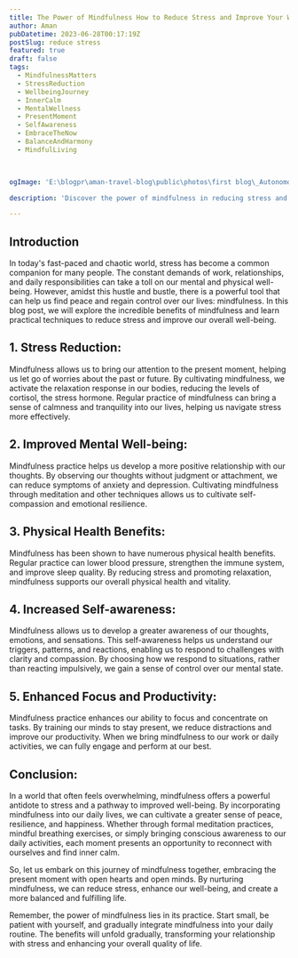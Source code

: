 ```yaml
---
title: The Power of Mindfulness How to Reduce Stress and Improve Your Well-being
author: Aman
pubDatetime: 2023-06-28T00:17:19Z
postSlug: reduce stress
featured: true
draft: false
tags:
  - MindfulnessMatters
  - StressReduction
  - WellbeingJourney
  - InnerCalm
  - MentalWellness
  - PresentMoment
  - SelfAwareness
  - EmbraceTheNow
  - BalanceAndHarmony
  - MindfulLiving
  


ogImage: 'E:\blogpr\aman-travel-blog\public\photos\first blog\_Autonomous Wea 0.png'

description: 'Discover the power of mindfulness in reducing stress and improving your overall well-being. Learn practical techniques to cultivate mindfulness and find inner calm amidst the chaos of daily life. Explore the benefits of stress reduction, improved mental well-being, enhanced focus, and physical health. Embrace the present moment and embark on a journey to a more balanced and fulfilling life through the practice of mindfulness. '

---
```

 ## Introduction


In today's fast-paced and chaotic world, stress has become a common companion for many people. The constant demands of work, relationships, and daily responsibilities can take a toll on our mental and physical well-being. However, amidst this hustle and bustle, there is a powerful tool that can help us find peace and regain control over our lives: mindfulness. In this blog post, we will explore the incredible benefits of mindfulness and learn practical techniques to reduce stress and improve our overall well-being.

## 1. Stress Reduction:
Mindfulness allows us to bring our attention to the present moment, helping us let go of worries about the past or future.
By cultivating mindfulness, we activate the relaxation response in our bodies, reducing the levels of cortisol, the stress hormone.
Regular practice of mindfulness can bring a sense of calmness and tranquility into our lives, helping us navigate stress more effectively.

## 2. Improved Mental Well-being:
Mindfulness practice helps us develop a more positive relationship with our thoughts.
By observing our thoughts without judgment or attachment, we can reduce symptoms of anxiety and depression.
Cultivating mindfulness through meditation and other techniques allows us to cultivate self-compassion and emotional resilience.

## 3. Physical Health Benefits:
Mindfulness has been shown to have numerous physical health benefits.
Regular practice can lower blood pressure, strengthen the immune system, and improve sleep quality.
By reducing stress and promoting relaxation, mindfulness supports our overall physical health and vitality.

## 4. Increased Self-awareness:
Mindfulness allows us to develop a greater awareness of our thoughts, emotions, and sensations.
This self-awareness helps us understand our triggers, patterns, and reactions, enabling us to respond to challenges with clarity and compassion.
By choosing how we respond to situations, rather than reacting impulsively, we gain a sense of control over our mental state.

## 5. Enhanced Focus and Productivity:
Mindfulness practice enhances our ability to focus and concentrate on tasks.
By training our minds to stay present, we reduce distractions and improve our productivity.
When we bring mindfulness to our work or daily activities, we can fully engage and perform at our best.

## Conclusion:
In a world that often feels overwhelming, mindfulness offers a powerful antidote to stress and a pathway to improved well-being. By incorporating mindfulness into our daily lives, we can cultivate a greater sense of peace, resilience, and happiness. Whether through formal meditation practices, mindful breathing exercises, or simply bringing conscious awareness to our daily activities, each moment presents an opportunity to reconnect with ourselves and find inner calm.

So, let us embark on this journey of mindfulness together, embracing the present moment with open hearts and open minds. By nurturing mindfulness, we can reduce stress, enhance our well-being, and create a more balanced and fulfilling life.

Remember, the power of mindfulness lies in its practice. Start small, be patient with yourself, and gradually integrate mindfulness into your daily routine. The benefits will unfold gradually, transforming your relationship with stress and enhancing your overall quality of life.


